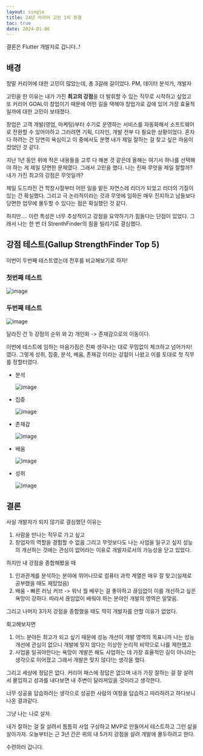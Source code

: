```yaml
---
layout: single
title: 24년 커리어 고민 1차 종결
toc: true
date: 2024-01-06
---
```


결론은 Flutter 개발자로 갑니다..!

## 배경

정말 커리어에 대한 고민이 많았는데, 총 3갈래 길이었다. PM, 데이터 분석가, 개발자

고민을 한 이유는 내가 가진 **최고의 강점**을 더 발휘할 수 있는 직무로 시작하고 싶었고 또 커리어 GOAL이 창업이기 때문에 어떤 길을 택해야 창업가로 감에 있어 가장 효율적일까에 대한 고민이 보태졌다.

창업은 고객 개발(영업, 마케팅)부터 수기로 운영하는 서비스를 자동화해서 소프트웨어로 전환할 수 있어야하고 그러려면 기획, 디자인, 개발 전부 다 필요한 상황이었다.
혼자 다 하려는 건 당연히 욕심이고 이 중에서도 분명 내가 제일 잘하는 걸 찾고 싶은 마음이 컸었던 것 같다. 

지난 1년 동안 위에 적은 내용들을 고루 다 해본 것 같은데 올해는 여기서 하나를 선택해야 하는 게 제일 당면한 문제였다. 
그래서 고민을 했다. 나는 진짜 무엇을 제일 잘할까? 내가 가진 최고의 강점은 무엇일까?

제일 도드라진 건 학창시절부터 어떤 일을 맡든 자연스레 리더가 되었고 리더의 기질이 있는 건 확실했다. 그리고 극 논리적이라는 것과 무엇에 임하든 매우 진지하고 남들보다 당면한 업무에 몰두할 수 있다는 점은 확실했던 것 같다.

하지만.... 이런 특성은 너무 추상적이고 강점을 요약하기가 힘들다는 단점이 있었다. 그래서 나는 한 번 더 StrenthFinder의 힘을 빌리기로 결심했다.

## 강점 테스트(Gallup StrengthFinder Top 5)

이번이 두번째 테스트였는데 전후를 비교해보기로 하자!

### 첫번째 테스트

![image](https://github.com/changhwan77/changhwan77.github.io/assets/110464205/a72db6e3-afdf-4f89-9063-faabfbf9d412)

### 두번째 테스트

![image](https://github.com/changhwan77/changhwan77.github.io/assets/110464205/5674d364-ce35-41e3-a597-352565b43804)

달라진 건 1) 강점의 순위 와 2) 개인화 -> 존재감으로의 이동이다. 

이번에 테스트에 임하는 마음가짐은 진짜 생각나는 대로 꾸밈없이 체크하고 넘어가자! 였다.
그렇게 성취, 집중, 분석, 배움, 존재감 이라는 강점이 나왔고 이를 토대로 첫 직무를 정할터였다.

- 분석

  ![image](https://github.com/changhwan77/changhwan77.github.io/assets/110464205/a4364e1c-e4be-4a9e-8f9e-55b66497cb90)

- 집중

  ![image](https://github.com/changhwan77/changhwan77.github.io/assets/110464205/adb69d1a-1aed-4003-b2ef-8fbaa52d5e20)

- 존재감

  ![image](https://github.com/changhwan77/changhwan77.github.io/assets/110464205/f3d08eb9-ea67-4970-90b6-c57be73bf9ce)

- 배움

  ![image](https://github.com/changhwan77/changhwan77.github.io/assets/110464205/f8de5c92-a105-4080-895b-289be4fb3e69)

- 성취

  ![image](https://github.com/changhwan77/changhwan77.github.io/assets/110464205/ec221618-3d89-4e9f-8adc-130ffb9aadcd)

## 결론

사실 개발자가 되지 않기로 결심했던 이유는 


1) 사람을 만나는 직무로 가고 싶고
2) 창업자의 역할을 경험할 수 없음 그리고 무엇보다도 나는 사업을 일구고 싶지 성능의 개선하는 것에는 관심이 없어라는 이유로 개발자로서의 가능성을 닫고 있었다.

하지만 내 강점을 종합해봤을 때 


1) 인과관계를 분석하는 분야에 뛰어나므로 컴퓨터 과학 계열은 매우 잘 맞고(실제로 공부했을 때도 재밌었음)
2) 배움 - 빠른 러닝 커브 -> 워낙 뭘 배우는 걸 좋아하고 끊임없이 이를 개선하고 싶은 욕망이 강하다. 따라서 끊임없이 배워야 하는 분야인 개발의 영역은 알맞음.
   
그리고 나머지 3가지 강점을 종합했을 때도 딱히 개발자를 안할 이유가 없었다.

회고해보자면 

1) 어느 분야든 최고가 되고 싶기 때문에 성능 개선이 개발 영역의 목표니까 나는 성능 개선에 관심이 없으니 개발에 맞지 않다는 이상한 논리적 비약으로 나를 제한했고
2) 사업을 일궈야한다는 욕망이 개발은 해도 사업하는 데 가장 효율적인 길이 아니라는 생각으로 이어졌고 그래서 개발은 맞지 않다!는 생각을 했다.


그리고 세상에 정답은 없다. 커리어 패스에 정답은 없으며 내가 가장 잘하는 걸 잘 살려서 몰입하고 성과를 내다보면 내 주변이 달라져있을 것이라고 생각한다. 

너무 성공을 답습하려는 생각으로 성공한 사람의 여정을 답습하고 따라하려고 하다보니 나온 결과같다.


그냥 나는 나로 살자. 

내가 잘하는 걸 잘 살려서 틈틈히 사업 구상하고 MVP로 만들어서 테스트하고 그런 삶을 살아가자. 
오늘부터는 근 3년 간은 위의 내 5가지 강점을 살려 개발에 몰두하려고 한다.


수련하러 갑니다.
